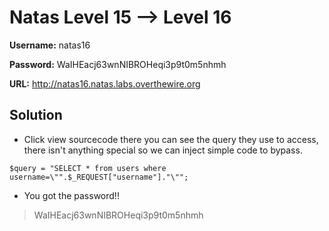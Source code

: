 # Natas Level 15 --> Level 16

**Username:** natas16

**Password:** WaIHEacj63wnNIBROHeqi3p9t0m5nhmh

**URL:**      http://natas16.natas.labs.overthewire.org

 
## Solution
* Click view sourcecode there you can see the query they use to access, there isn't anything special so we can inject simple code to bypass.
```
$query = "SELECT * from users where username=\"".$_REQUEST["username"]."\"";
```

* You got the password!!

> WaIHEacj63wnNIBROHeqi3p9t0m5nhmh
